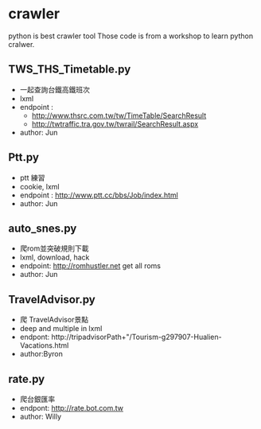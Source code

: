 # crawler
python is best crawler tool
Those code is from a workshop to learn python cralwer. 

## TWS_THS_Timetable.py
* 一起查詢台鐵高鐵班次
* lxml
* endpoint :
	* http://www.thsrc.com.tw/tw/TimeTable/SearchResult
	* http://twtraffic.tra.gov.tw/twrail/SearchResult.aspx
* author: Jun

## Ptt.py
* ptt 練習
* cookie, lxml
* endpoint : http://www.ptt.cc/bbs/Job/index.html
* author: Jun

## auto_snes.py
* 爬rom並突破規則下載
* lxml, download, hack
* endpoint: http://romhustler.net get all roms 
* author: Jun

## TravelAdvisor.py
* 爬 TravelAdvisor景點
* deep and multiple in lxml
* endpont: http://tripadvisorPath+"/Tourism-g297907-Hualien-Vacations.html
* author:Byron

## rate.py
* 爬台銀匯率
* endpont: http://rate.bot.com.tw
* author: Willy

